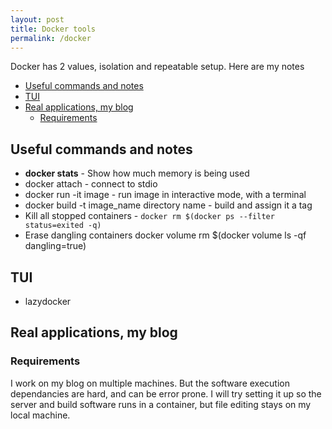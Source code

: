 ```yaml
---
layout: post
title: Docker tools
permalink: /docker
---
```


Docker has 2 values, isolation and repeatable setup. Here are my notes

<!-- prettier-ignore-start -->
<!-- vim-markdown-toc-start -->

- [Useful commands and notes](#useful-commands-and-notes)
- [TUI](#tui)
- [Real applications, my blog](#real-applications-my-blog)
    - [Requirements](#requirements)

<!-- vim-markdown-toc-end -->
<!-- prettier-ignore-end -->

## Useful commands and notes

- **docker stats** - Show how much memory is being used
- docker attach - connect to stdio
- docker run -it image - run image in interactive mode, with a terminal
- docker build -t image_name directory name - build and assign it a tag
- Kill all stopped containers - `docker rm $(docker ps --filter status=exited -q)`
- Erase dangling containers
  docker volume rm \$(docker volume ls -qf dangling=true)

## TUI

- lazydocker

## Real applications, my blog

### Requirements

I work on my blog on multiple machines. But the software execution dependancies are hard, and can be error prone. I will try setting it up so the server and build software runs in a container, but file editing stays on my local machine.
